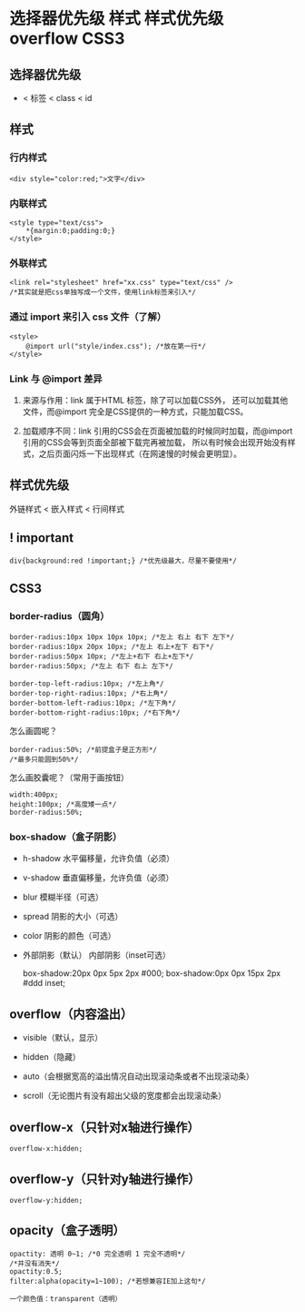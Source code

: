 # 选择器优先级 样式 样式优先级 overflow CSS3

## 选择器优先级

* < 标签 < class < id

## 样式

### 行内样式

    <div style="color:red;">文字</div>

### 内联样式

    <style type="text/css">
        *{margin:0;padding:0;}
    </style>

### 外联样式

    <link rel="stylesheet" href="xx.css" type="text/css" />
    /*其实就是把css单独写成一个文件，使用link标签来引入*/
    
### 通过 import 来引入 css 文件（了解）

    <style>
        @import url("style/index.css"); /*放在第一行*/
    </style>

### Link 与 @import 差异

1. 来源与作用：link 属于HTML 标签，除了可以加载CSS外， 还可以加载其他文件，而@import 完全是CSS提供的一种方式，只能加载CSS。

2. 加载顺序不同：link 引用的CSS会在页面被加载的时候同时加载，而@import 引用的CSS会等到页面全部被下载完再被加载， 所以有时候会出现开始没有样式，之后页面闪烁一下出现样式（在网速慢的时候会更明显）。

## 样式优先级

外链样式 < 嵌入样式 < 行间样式

## ! important

    div{background:red !important;} /*优先级最大，尽量不要使用*/

## CSS3

### border-radius（圆角）

    border-radius:10px 10px 10px 10px; /*左上 右上 右下 左下*/
    border-radius:10px 20px 10px; /*左上 右上+左下 右下*/
    border-radius:50px 10px; /*左上+右下 右上+左下*/
    border-radius:50px; /*左上 右下 右上 左下*/
    
    border-top-left-radius:10px; /*左上角*/
    border-top-right-radius:10px; /*右上角*/
    border-bottom-left-radius:10px; /*左下角*/
    border-bottom-right-radius:10px; /*右下角*/

怎么画圆呢？

    border-radius:50%; /*前提盒子是正方形*/
    /*最多只能圆到50%*/

怎么画胶囊呢？（常用于画按钮）

    width:400px;
    height:100px; /*高度矮一点*/
    border-radius:50%;

### box-shadow（盒子阴影）

* h-shadow 水平偏移量，允许负值（必须）

* v-shadow 垂直偏移量，允许负值（必须）

* blur 模糊半径（可选）

* spread 阴影的大小（可选）

* color 阴影的颜色（可选）

* 外部阴影（默认） 内部阴影（inset可选）


    box-shadow:20px 0px 5px 2px #000;
    box-shadow:0px 0px 15px 2px #ddd inset;

## overflow（内容溢出）

* visible（默认，显示）

* hidden（隐藏）

* auto（会根据宽高的溢出情况自动出现滚动条或者不出现滚动条）

* scroll（无论图片有没有超出父级的宽度都会出现滚动条）

## overflow-x（只针对x轴进行操作）

    overflow-x:hidden;

## overflow-y（只针对y轴进行操作）

    overflow-y:hidden;

## opacity（盒子透明）

    opactity: 透明 0~1; /*0 完全透明 1 完全不透明*/
    /*并没有消失*/
    opactity:0.5;
    filter:alpha(opacity=1~100); /*若想兼容IE加上这句*/

    一个颜色值：transparent（透明）
